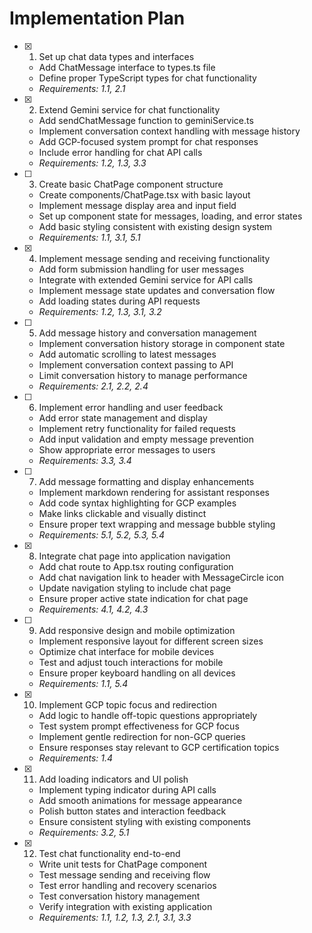 # Implementation Plan

- [x] 1. Set up chat data types and interfaces

  - Add ChatMessage interface to types.ts file
  - Define proper TypeScript types for chat functionality
  - _Requirements: 1.1, 2.1_

- [x] 2. Extend Gemini service for chat functionality

  - Add sendChatMessage function to geminiService.ts
  - Implement conversation context handling with message history
  - Add GCP-focused system prompt for chat responses
  - Include error handling for chat API calls
  - _Requirements: 1.2, 1.3, 3.3_

- [ ] 3. Create basic ChatPage component structure

  - Create components/ChatPage.tsx with basic layout
  - Implement message display area and input field
  - Set up component state for messages, loading, and error states
  - Add basic styling consistent with existing design system
  - _Requirements: 1.1, 3.1, 5.1_

- [x] 4. Implement message sending and receiving functionality

  - Add form submission handling for user messages
  - Integrate with extended Gemini service for API calls
  - Implement message state updates and conversation flow
  - Add loading states during API requests
  - _Requirements: 1.2, 1.3, 3.1, 3.2_

- [ ] 5. Add message history and conversation management

  - Implement conversation history storage in component state
  - Add automatic scrolling to latest messages
  - Implement conversation context passing to API
  - Limit conversation history to manage performance
  - _Requirements: 2.1, 2.2, 2.4_

- [ ] 6. Implement error handling and user feedback

  - Add error state management and display
  - Implement retry functionality for failed requests
  - Add input validation and empty message prevention
  - Show appropriate error messages to users
  - _Requirements: 3.3, 3.4_

- [ ] 7. Add message formatting and display enhancements

  - Implement markdown rendering for assistant responses
  - Add code syntax highlighting for GCP examples
  - Make links clickable and visually distinct
  - Ensure proper text wrapping and message bubble styling
  - _Requirements: 5.1, 5.2, 5.3, 5.4_

- [x] 8. Integrate chat page into application navigation

  - Add chat route to App.tsx routing configuration
  - Add chat navigation link to header with MessageCircle icon
  - Update navigation styling to include chat page
  - Ensure proper active state indication for chat page
  - _Requirements: 4.1, 4.2, 4.3_

- [ ] 9. Add responsive design and mobile optimization

  - Implement responsive layout for different screen sizes
  - Optimize chat interface for mobile devices
  - Test and adjust touch interactions for mobile
  - Ensure proper keyboard handling on all devices
  - _Requirements: 1.1, 5.4_

- [x] 10. Implement GCP topic focus and redirection

  - Add logic to handle off-topic questions appropriately
  - Test system prompt effectiveness for GCP focus
  - Implement gentle redirection for non-GCP queries
  - Ensure responses stay relevant to GCP certification topics
  - _Requirements: 1.4_

- [x] 11. Add loading indicators and UI polish

  - Implement typing indicator during API calls
  - Add smooth animations for message appearance
  - Polish button states and interaction feedback
  - Ensure consistent styling with existing components
  - _Requirements: 3.2, 5.1_

- [x] 12. Test chat functionality end-to-end
  - Write unit tests for ChatPage component
  - Test message sending and receiving flow
  - Test error handling and recovery scenarios
  - Test conversation history management
  - Verify integration with existing application
  - _Requirements: 1.1, 1.2, 1.3, 2.1, 3.1, 3.3_
